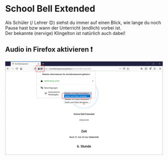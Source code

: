 # School Bell Extended
Als Schüler (/ Lehrer 😊) siehst du immer auf einen Blick, wie lange du noch Pause hast bzw wann der Unterricht (endlich) vorbei ist.   
Der bekannte (nervige) Klingelton ist natürlich auch dabei! 

## Audio in Firefox aktivieren ❗
<img src="Firefox Audio aktivieren.png" />
